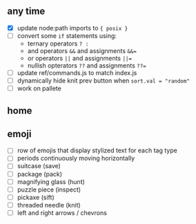 ## any time

- [x] update node:path imports to `{ posix }`
- [ ] convert some `if` statements using:
  - ternary operators `? :`
  - and operators `&&` and assignments `&&=`
  - or operators `||` and assignments `||=`
  - nullish opterators `??` and assignments `??=`
- [ ] update ref/commands.js to match index.js
- [ ] dynamically hide knit prev button when `sort.val = "random"` 
- [ ] work on pallete

## home

## emoji

- [ ] row of emojis that display stylized text for each tag type
- [ ] periods continuously moving horizontally
- [ ] suitcase (save)
- [ ] package (pack)
- [ ] magnifying glass (hunt)
- [ ] puzzle piece (inspect)
- [ ] pickaxe (sift)
- [ ] threaded needle (knit)
- [ ] left and right arrows / chevrons